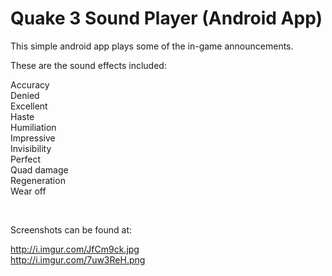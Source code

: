 Quake 3 Sound Player (Android App)
================================================

This simple android app plays some of the in-game announcements.

These are the sound effects included:

Accuracy<br>
Denied<br>
Excellent<br>
Haste<br>
Humiliation<br>
Impressive<br>
Invisibility<br>
Perfect<br>
Quad damage<br>
Regeneration<br>
Wear off<br>

<br>

Screenshots can be found at: 

http://i.imgur.com/JfCm9ck.jpg<br>
http://i.imgur.com/7uw3ReH.png
